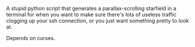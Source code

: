A stupid python script that generates a parallax-scrolling starfield in a terminal for when you want to make sure there's lots of useless traffic clogging up your ssh connection, or you just want something pretty to look at.

Depends on curses.
